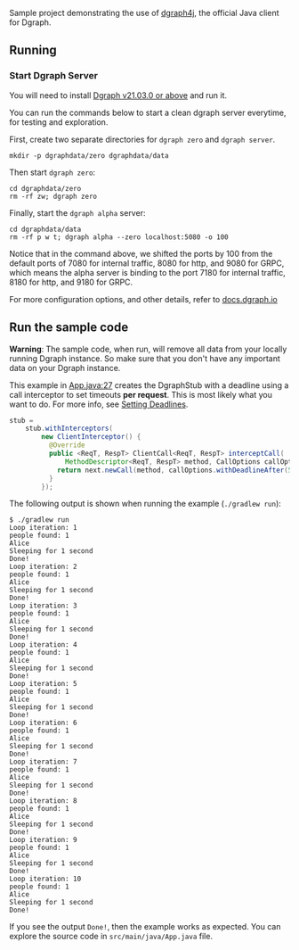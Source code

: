 Sample project demonstrating the use of [dgraph4j], the official Java client
for Dgraph.

[dgraph4j]:https://github.com/dgraph-io/dgraph4

## Running
### Start Dgraph Server
You will need to install [Dgraph v21.03.0 or above][releases] and run it.

[releases]: https://github.com/dgraph-io/dgraph/releases


You can run the commands below to start a clean dgraph server everytime, for testing
and exploration.

First, create two separate directories for `dgraph zero` and `dgraph server`.

```
mkdir -p dgraphdata/zero dgraphdata/data
```

Then start `dgraph zero`:

```
cd dgraphdata/zero
rm -rf zw; dgraph zero
```

Finally, start the `dgraph alpha` server:

```
cd dgraphdata/data
rm -rf p w t; dgraph alpha --zero localhost:5080 -o 100
```

Notice that in the command above, we shifted the ports by 100 from the default ports of 7080 for
internal traffic, 8080 for http, and 9080 for GRPC, which means the alpha server is binding to
the port 7180 for internal traffic, 8180 for http, and 9180 for GRPC.

For more configuration options, and other details, refer to [docs.dgraph.io](https://docs.dgraph.io)

## Run the sample code

**Warning**: The sample code, when run, will remove all data from your locally running Dgraph instance. 
So make sure that you don't have any important data on your Dgraph instance.

This example in [App.java:27](./src/main/java/App.java#L27) creates the DgraphStub with a deadline using a call interceptor to
set timeouts **per request**. This is most likely what you want to do.
For more info, see [Setting
Deadlines](https://github.com/dgraph-io/dgraph4j/#setting-deadlines).

```java
stub =
    stub.withInterceptors(
        new ClientInterceptor() {
          @Override
          public <ReqT, RespT> ClientCall<ReqT, RespT> interceptCall(
              MethodDescriptor<ReqT, RespT> method, CallOptions callOptions, Channel next) {
            return next.newCall(method, callOptions.withDeadlineAfter(5, TimeUnit.SECONDS));
          }
        });
```

The following output is shown when running the example (`./gradlew run`):

```text
$ ./gradlew run
Loop iteration: 1
people found: 1
Alice
Sleeping for 1 second
Done!
Loop iteration: 2
people found: 1
Alice
Sleeping for 1 second
Done!
Loop iteration: 3
people found: 1
Alice
Sleeping for 1 second
Done!
Loop iteration: 4
people found: 1
Alice
Sleeping for 1 second
Done!
Loop iteration: 5
people found: 1
Alice
Sleeping for 1 second
Done!
Loop iteration: 6
people found: 1
Alice
Sleeping for 1 second
Done!
Loop iteration: 7
people found: 1
Alice
Sleeping for 1 second
Done!
Loop iteration: 8
people found: 1
Alice
Sleeping for 1 second
Done!
Loop iteration: 9
people found: 1
Alice
Sleeping for 1 second
Done!
Loop iteration: 10
people found: 1
Alice
Sleeping for 1 second
Done!
```

If you see the output `Done!`, then the example works as expected.
You can explore the source code in `src/main/java/App.java` file.
